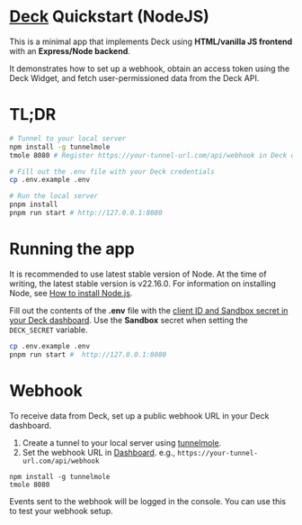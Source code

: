 # [Deck](https://deck.co) Quickstart (NodeJS)

This is a minimal app that implements Deck using **HTML/vanilla JS frontend** with an **Express/Node backend**.

It demonstrates how to set up a webhook, obtain an access token using the Deck Widget, and fetch user-permissioned data from the Deck API.

# TL;DR

```sh
# Tunnel to your local server
npm install -g tunnelmole
tmole 8080 # Register https://your-tunnel-url.com/api/webhook in Deck dashboard

# Fill out the .env file with your Deck credentials
cp .env.example .env

# Run the local server
pnpm install
pnpm run start # http://127.0.0.1:8080
```

# Running the app

It is recommended to use latest stable version of Node. At the time of writing, the latest stable version is v22.16.0. 
For information on installing Node, see [How to install Node.js](https://nodejs.dev/learn/how-to-install-nodejs).

Fill out the contents of the **.env** file with the [client ID and Sandbox secret in your Deck dashboard](https://dashboard.deck.co/). Use the **Sandbox** secret when setting the `DECK_SECRET` variable.

```bash
cp .env.example .env
pnpm run start #  http://127.0.0.1:8080
```

# Webhook

To receive data from Deck, set up a public webhook URL in your Deck dashboard. 

1. Create a tunnel to your local server using [tunnelmole](https://tunnelmole.com).
2. Set the webhook URL in [Dashboard](https://dashboard.deck.co/). e.g., `https://your-tunnel-url.com/api/webhook`

```
npm install -g tunnelmole
tmole 8080
```

Events sent to the webhook will be logged in the console. You can use this to test your webhook setup.
